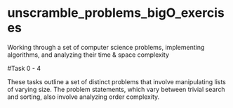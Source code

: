 # unscramble_problems_bigO_exercises
Working through a set of computer science problems, implementing algorithms, and analyzing their time &amp; space complexity

#Task 0 - 4

These tasks outline a set of distinct problems that involve manipulating lists of varying size. The problem statements, which vary between trivial search and sorting, also involve analyzing order complexity.
